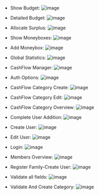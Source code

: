 * Show Budget:
![image](/docs/markdown/uml/design/showBudget-sequence-diagram.jpg)

* Detailed Budget:
![image](/docs/markdown/uml/design/sequence-diagram-DetailedBudget.jpg)

* Allocate Surplus:
![image](/docs/markdown/uml/design/allocateSurplus-sequence-diagram.jpg)

* Show Moneyboxes:
![image](/docs/markdown/uml/design/sequence-diagram-ShowMoneyBoxes.jpg)

* Add Moneybox:
![image](/docs/markdown/uml/design/sequence-diagram-AddMoneyBox.jpg)

* Global Statistics:
![image](/docs/markdown/uml/design/sequence-diagram-GlobalStatistics.jpg)

* CashFlow Manager:
![image](/docs/markdown/uml/design/sequence-diagram-CashFlowManager.jpg)

* Auth Options:
![image](/docs/markdown/uml/design/sequence-diagram-authOptions.jpg)

* CashFlow Category Create:
![image](/docs/markdown/uml/design/sequence-diagram-cashFlowCategoryCreate.jpg)

* CashFlow Category Edit:
![image](/docs/markdown/uml/design/sequence-diagram-cashFlowCategoryEdit.jpg)

* CashFlow Category Overview:
![image](/docs/markdown/uml/design/sequence-diagram-cashFlowCategoryOverview.jpg)

* Complete User Addition:
![image](/docs/markdown/uml/design/sequence-diagram-completeUserAddition.jpg)

* Create User:
![image](/docs/markdown/uml/design/sequence-diagram-createUser.jpg)

* Edit User:
![image](/docs/markdown/uml/design/sequence-diagram-editUser.jpg)

* Login:
![image](/docs/markdown/uml/design/sequence-diagram-login.jpg)

* Members Overview:
![image](/docs/markdown/uml/design/sequence-diagram-membersOverview.jpg)

* Register Family-Create User:
![image](/docs/markdown/uml/design/sequence-diagram-registerCreate.jpg)

* Validate all fields:
![image](/docs/markdown/uml/design/sequence-diagram-validateAllFields.jpg)

* Validate And Create Category:
![image](/docs/markdown/uml/design/sequence-diagram-validateAndCreateCategory.jpg)
